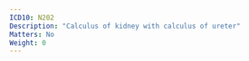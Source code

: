 ```yaml
---
ICD10: N202
Description: "Calculus of kidney with calculus of ureter"
Matters: No
Weight: 0
---
```

